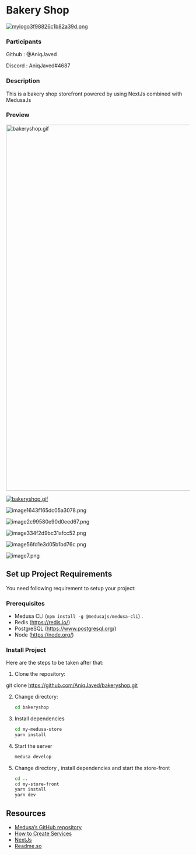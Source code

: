 # Bakery Shop

[![mylogo3f98826c1b82a39d.png](https://s4.gifyu.com/images/mylogo3f98826c1b82a39d.png)](https://gifyu.com/image/S9NkS)

### Participants

Github : @AniqJaved 

Discord : AniqJaved#4687

### Description

This is a bakery shop storefront powered by using NextJs combined with MedusaJs

### Preview
<img src="https://s7.gifyu.com/images/bakeryshop.gif" alt="bakeryshop.gif" width=1000 />

[![bakeryshop.gif](https://s7.gifyu.com/images/bakeryshop.gif)](https://gifyu.com/image/S9Nkf)

![image1643f165dc05a3078.png](https://s7.gifyu.com/images/image1643f165dc05a3078.png)

![image2c99580e90d0eed67.png](https://s7.gifyu.com/images/image2c99580e90d0eed67.png)

![image334f2d9bc31afcc52.png](https://s7.gifyu.com/images/image334f2d9bc31afcc52.png)

![image56fd1e3d05b1bd76c.png](https://s4.gifyu.com/images/image56fd1e3d05b1bd76c.png)

![image7.png](https://s7.gifyu.com/images/image7.png)


## Set up Project Requirements

You need following requirement to setup your project:

### Prerequisites

- Medusa CLI (```npm install -g @medusajs/medusa-cli```) .
- Redis (https://redis.io/)
- PostgreSQL (https://www.postgresql.org/)
- Node (https://node.org/)

### Install Project

Here are the steps to be taken after that:


1. Clone the repository:

git clone https://github.com/AniqJaved/bakeryshop.git


2. Change directory:
    ```bash
    cd bakeryshop
    ```
3. Install dependencies
    ```bash
    cd my-medusa-store
    yarn install
    ```
4. Start the server
    ```bash
    medusa develop
    ```
5. Change directory , install dependencies and start the store-front
    ```bash
    cd ..
    cd my-store-front
    yarn install
    yarn dev
    ```


## Resources


- [Medusa’s GitHub repository](https://github.com/medusajs/medusa)
- [How to Create Services](https://docs.medusajs.com/advanced/backend/services/create-service)
- [NextJs](https://nextjs.org/)
- [Readme.so](https://readme.so/editor)

